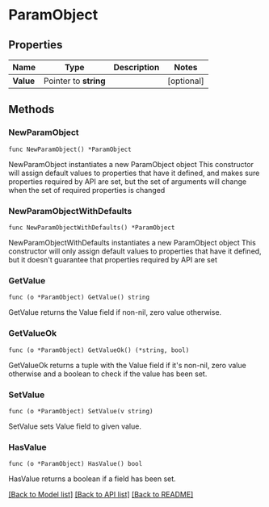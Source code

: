 # ParamObject

## Properties

Name | Type | Description | Notes
------------ | ------------- | ------------- | -------------
**Value** | Pointer to **string** |  | [optional]

## Methods

### NewParamObject

`func NewParamObject() *ParamObject`

NewParamObject instantiates a new ParamObject object
This constructor will assign default values to properties that have it defined,
and makes sure properties required by API are set, but the set of arguments
will change when the set of required properties is changed

### NewParamObjectWithDefaults

`func NewParamObjectWithDefaults() *ParamObject`

NewParamObjectWithDefaults instantiates a new ParamObject object
This constructor will only assign default values to properties that have it defined,
but it doesn't guarantee that properties required by API are set

### GetValue

`func (o *ParamObject) GetValue() string`

GetValue returns the Value field if non-nil, zero value otherwise.

### GetValueOk

`func (o *ParamObject) GetValueOk() (*string, bool)`

GetValueOk returns a tuple with the Value field if it's non-nil, zero value otherwise
and a boolean to check if the value has been set.

### SetValue

`func (o *ParamObject) SetValue(v string)`

SetValue sets Value field to given value.

### HasValue

`func (o *ParamObject) HasValue() bool`

HasValue returns a boolean if a field has been set.

[[Back to Model list]](../README.md#documentation-for-models) [[Back to API list]](../README.md#documentation-for-api-endpoints) [[Back to README]](../README.md)
